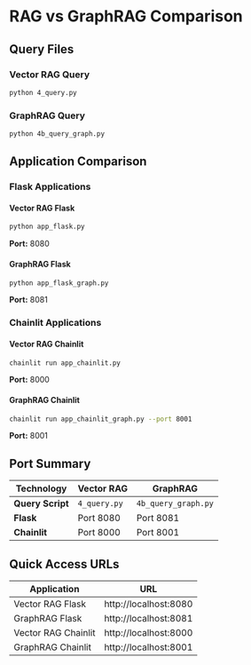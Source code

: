 # RAG vs GraphRAG Comparison

## Query Files

### Vector RAG Query
```bash
python 4_query.py
```

### GraphRAG Query
```bash
python 4b_query_graph.py
```

## Application Comparison

### Flask Applications

#### Vector RAG Flask
```bash
python app_flask.py
```
**Port:** 8080

#### GraphRAG Flask
```bash
python app_flask_graph.py
```
**Port:** 8081

### Chainlit Applications

#### Vector RAG Chainlit
```bash
chainlit run app_chainlit.py
```
**Port:** 8000

#### GraphRAG Chainlit
```bash
chainlit run app_chainlit_graph.py --port 8001
```
**Port:** 8001

## Port Summary

| Technology | Vector RAG | GraphRAG |
|------------|------------|----------|
| **Query Script** | `4_query.py` | `4b_query_graph.py` |
| **Flask** | Port 8080 | Port 8081 |
| **Chainlit** | Port 8000 | Port 8001 |

## Quick Access URLs

| Application | URL |
|-------------|-----|
| Vector RAG Flask | http://localhost:8080 |
| GraphRAG Flask | http://localhost:8081 |
| Vector RAG Chainlit | http://localhost:8000 |
| GraphRAG Chainlit | http://localhost:8001 |